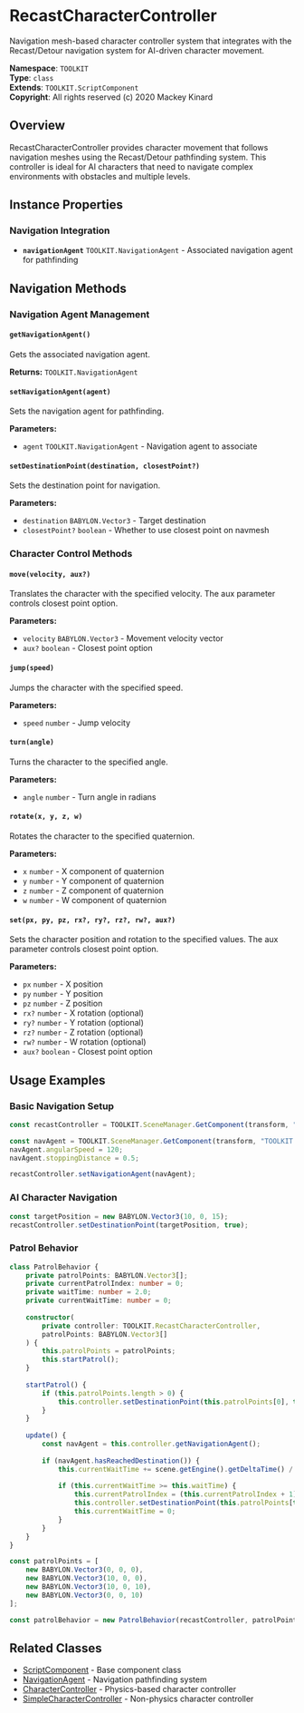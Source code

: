 # RecastCharacterController

Navigation mesh-based character controller system that integrates with the Recast/Detour navigation system for AI-driven character movement.

**Namespace**: `TOOLKIT`  
**Type**: `class`  
**Extends**: `TOOLKIT.ScriptComponent`  
**Copyright**: All rights reserved (c) 2020 Mackey Kinard

## Overview

RecastCharacterController provides character movement that follows navigation meshes using the Recast/Detour pathfinding system. This controller is ideal for AI characters that need to navigate complex environments with obstacles and multiple levels.

## Instance Properties

### Navigation Integration
- **`navigationAgent`** `TOOLKIT.NavigationAgent` - Associated navigation agent for pathfinding

## Navigation Methods

### Navigation Agent Management

#### `getNavigationAgent()`
Gets the associated navigation agent.

**Returns:** `TOOLKIT.NavigationAgent`

#### `setNavigationAgent(agent)`
Sets the navigation agent for pathfinding.

**Parameters:**
- `agent` `TOOLKIT.NavigationAgent` - Navigation agent to associate

#### `setDestinationPoint(destination, closestPoint?)`
Sets the destination point for navigation.

**Parameters:**
- `destination` `BABYLON.Vector3` - Target destination
- `closestPoint?` `boolean` - Whether to use closest point on navmesh

### Character Control Methods

#### `move(velocity, aux?)`
Translates the character with the specified velocity. The aux parameter controls closest point option.

**Parameters:**
- `velocity` `BABYLON.Vector3` - Movement velocity vector
- `aux?` `boolean` - Closest point option

#### `jump(speed)`
Jumps the character with the specified speed.

**Parameters:**
- `speed` `number` - Jump velocity

#### `turn(angle)`
Turns the character to the specified angle.

**Parameters:**
- `angle` `number` - Turn angle in radians

#### `rotate(x, y, z, w)`
Rotates the character to the specified quaternion.

**Parameters:**
- `x` `number` - X component of quaternion
- `y` `number` - Y component of quaternion
- `z` `number` - Z component of quaternion
- `w` `number` - W component of quaternion

#### `set(px, py, pz, rx?, ry?, rz?, rw?, aux?)`
Sets the character position and rotation to the specified values. The aux parameter controls closest point option.

**Parameters:**
- `px` `number` - X position
- `py` `number` - Y position
- `pz` `number` - Z position
- `rx?` `number` - X rotation (optional)
- `ry?` `number` - Y rotation (optional)
- `rz?` `number` - Z rotation (optional)
- `rw?` `number` - W rotation (optional)
- `aux?` `boolean` - Closest point option

## Usage Examples

### Basic Navigation Setup
```typescript
const recastController = TOOLKIT.SceneManager.GetComponent(transform, "TOOLKIT.RecastCharacterController");

const navAgent = TOOLKIT.SceneManager.GetComponent(transform, "TOOLKIT.NavigationAgent");
navAgent.angularSpeed = 120;
navAgent.stoppingDistance = 0.5;

recastController.setNavigationAgent(navAgent);
```

### AI Character Navigation
```typescript
const targetPosition = new BABYLON.Vector3(10, 0, 15);
recastController.setDestinationPoint(targetPosition, true);
```

### Patrol Behavior
```typescript
class PatrolBehavior {
    private patrolPoints: BABYLON.Vector3[];
    private currentPatrolIndex: number = 0;
    private waitTime: number = 2.0;
    private currentWaitTime: number = 0;
    
    constructor(
        private controller: TOOLKIT.RecastCharacterController,
        patrolPoints: BABYLON.Vector3[]
    ) {
        this.patrolPoints = patrolPoints;
        this.startPatrol();
    }
    
    startPatrol() {
        if (this.patrolPoints.length > 0) {
            this.controller.setDestinationPoint(this.patrolPoints[0], true);
        }
    }
    
    update() {
        const navAgent = this.controller.getNavigationAgent();
        
        if (navAgent.hasReachedDestination()) {
            this.currentWaitTime += scene.getEngine().getDeltaTime() / 1000.0;
            
            if (this.currentWaitTime >= this.waitTime) {
                this.currentPatrolIndex = (this.currentPatrolIndex + 1) % this.patrolPoints.length;
                this.controller.setDestinationPoint(this.patrolPoints[this.currentPatrolIndex], true);
                this.currentWaitTime = 0;
            }
        }
    }
}

const patrolPoints = [
    new BABYLON.Vector3(0, 0, 0),
    new BABYLON.Vector3(10, 0, 0),
    new BABYLON.Vector3(10, 0, 10),
    new BABYLON.Vector3(0, 0, 10)
];

const patrolBehavior = new PatrolBehavior(recastController, patrolPoints);
```

## Related Classes
- [ScriptComponent](../core/ScriptComponent.md) - Base component class
- [NavigationAgent](../navigation/NavigationAgent.md) - Navigation pathfinding system
- [CharacterController](CharacterController.md) - Physics-based character controller
- [SimpleCharacterController](SimpleCharacterController.md) - Non-physics character controller
